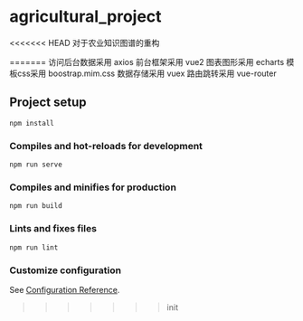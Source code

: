 # agricultural_project
<<<<<<< HEAD
对于农业知识图谱的重构


=======
访问后台数据采用 axios 
前台框架采用 vue2
图表图形采用 echarts
模板css采用 boostrap.mim.css
数据存储采用 vuex
路由跳转采用 vue-router

## Project setup
```
npm install
```

### Compiles and hot-reloads for development
```
npm run serve
```

### Compiles and minifies for production
```
npm run build
```

### Lints and fixes files
```
npm run lint
```

### Customize configuration
See [Configuration Reference](https://cli.vuejs.org/config/).
>>>>>>> init

